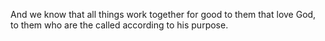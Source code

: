 And we know that all things work together for good to them that love God, to them who are the called according to his purpose.
